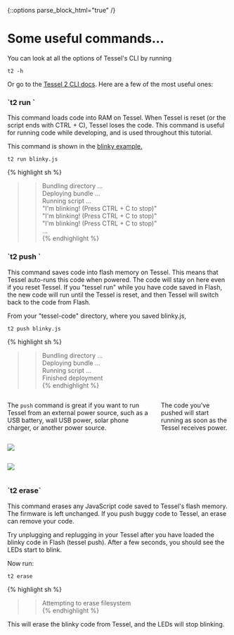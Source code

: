 {::options parse_block_html="true" /}

# Some useful commands...

You can look at all the options of Tessel's CLI by running

`t2 -h`

Or go to the [Tessel 2 CLI docs](//tessel.io/docs/cli). Here are a few of the most useful ones:

<h3>`t2 run <script.js | path/to/folder>`</h3>

This command loads code into RAM on Tessel. When Tessel is reset (or the script ends with CTRL + C), Tessel loses the code. This command is useful for running code while developing, and is used throughout this tutorial.

This command is shown in the [blinky example.](blinky.html)

`t2 run blinky.js`

{% highlight sh %}
>> Bundling directory ...  
>> Deploying bundle ...  
>> Running script ...  
>> "I'm blinking! (Press CTRL + C to stop)"  
>> "I'm blinking! (Press CTRL + C to stop)"  
>> "I'm blinking! (Press CTRL + C to stop)"  
>> ...  
{% endhighlight %}

<h3>`t2 push <script.js | path/to/folder>`</h3>

This command saves code into flash memory on Tessel. This means that Tessel auto-runs this code when powered. The code will stay on here even if you reset Tessel. If you "tessel run" while you have code saved in Flash, the new code will run until the Tessel is reset, and then Tessel will switch back to the code from Flash.

From your "tessel-code" directory, where you saved blinky.js,

`t2 push blinky.js`

{% highlight sh %}
>> Bundling directory ...  
>> Deploying bundle ...  
>> Running script ...  
>> Finished deployment  
{% endhighlight %}

<div class="row">
<div class="large-4 columns">

The `push` command is great if you want to run Tessel from an external power source, such as a USB battery, wall USB power, solar phone charger, or another power source.

The code you've pushed will start running as soon as the Tessel receives power.

</div>
<div class="large-4 columns">

![](https://s3.amazonaws.com/technicalmachine-assets/doc+pictures/tessel-battery.jpg)

</div>
<div class="large-4 columns">

![](https://s3.amazonaws.com/technicalmachine-assets/doc+pictures/tessel-plug.jpg)

</div>
</div>

<h3>`t2 erase`</h3>

This command erases any JavaScript code saved to Tessel's flash memory. The firmware is left unchanged. If you push buggy code to Tessel, an erase can remove your code.

Try unplugging and replugging in your Tessel after you have loaded the blinky code in Flash (tessel push). After a few seconds, you should see the LEDs start to blink.

Now run:

`t2 erase`

{% highlight sh %}
>> Attempting to erase filesystem  
{% endhighlight %}

This will erase the blinky code from Tessel, and the LEDs will stop blinking.
